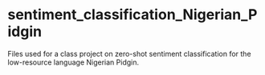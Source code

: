 # sentiment_classification_Nigerian_Pidgin

Files used for a class project on zero-shot sentiment classification for the low-resource language Nigerian Pidgin.
